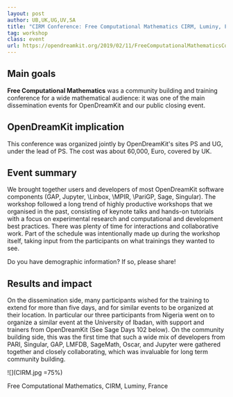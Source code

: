 ```yaml
---
layout: post
author: UB,UK,UG,UV,SA
title: "CIRM Conference: Free Computational Mathematics CIRM, Luminy, France, 11--15 Feb 2019"
tag: workshop
class: event
url: https://opendreamkit.org/2019/02/11/FreeComputationalMathematicsConference
---
```


## Main goals

 **Free Computational Mathematics** was
a community building and training conference for a wide mathematical audience:
it was one of the main dissemination events for OpenDreamKit and our public closing event.

## OpenDreamKit implication

 This conference was organized jointly by
OpenDreamKit's sites PS and UG, under the lead of PS.
The cost was about 60\,000\, Euro, covered by UK.

## Event summary


We brought together users and developers of most OpenDreamKit software components
(GAP, Jupyter, \Linbox, \MPIR, \PariGP, Sage, Singular).
The workshop followed a long trend of highly productive workshops that we organised in the past,
consisting of keynote talks and hands-on tutorials with a focus on experimental research
and computational and development best practices.
There was plenty of time for interactions and collaborative work.
Part of the schedule was intentionally made up during the workshop itself,
taking input from the participants on what trainings they wanted to see.



 Do you have demographic information? If so, please share!

## Results and impact

 On the dissemination side, many
participants wished for the training to extend for more than five
days, and for similar events to be organized at their location. In
particular our three participants from Nigeria went on to organize a
similar event at the University of Ibadan, with support and trainers
from OpenDreamKit (See Sage Days 102 below). On the community building
side, this was the first time that such a wide mix of developers from
PARI, Singular, GAP, LMFDB, SageMath, Oscar, and Jupyter were gathered
together and closely collaborating, which was invaluable for long term
community building.

![](CIRM.jpg =75%)

Free Computational Mathematics, CIRM, Luminy, France


